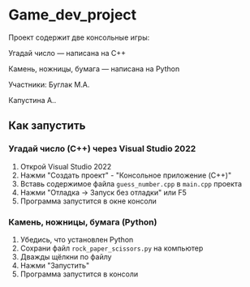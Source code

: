 # Game_dev_project

Проект содержит две консольные игры:

Угадай число — написана на C++

Камень, ножницы, бумага — написана на Python

Участники:
Буглак М.А.

Капустина А..

## Как запустить

### Угадай число (C++) через Visual Studio 2022

1. Открой Visual Studio 2022
2. Нажми "Создать проект" - "Консольное приложение (C++)"
3. Вставь содержимое файла `guess_number.cpp` в `main.cpp` проекта
4. Нажми "Отладка → Запуск без отладки" или F5
5. Программа запустится в окне консоли

### Камень, ножницы, бумага (Python)

1. Убедись, что установлен Python
2. Сохрани файл `rock_paper_scissors.py` на компьютер
3. Дважды щёлкни по файлу
4. Нажми "Запустить"
5. Программа запустится в консоли
